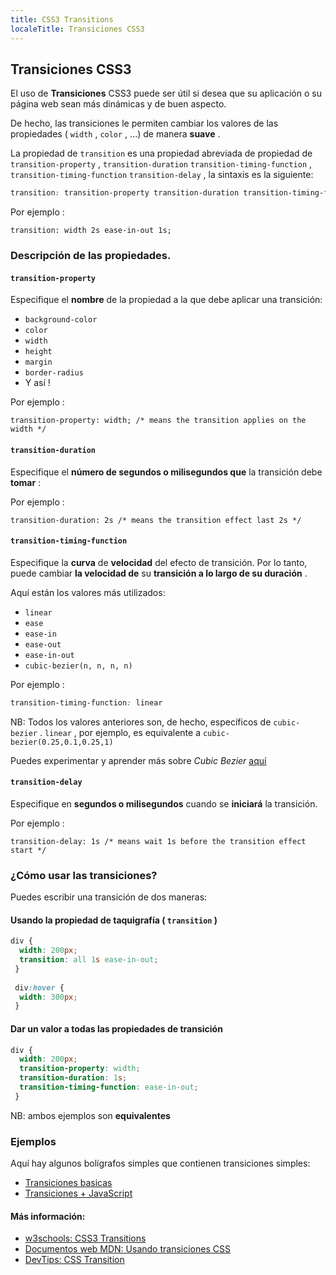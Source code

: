 ```yaml
---
title: CSS3 Transitions
localeTitle: Transiciones CSS3
---
```

## Transiciones CSS3

El uso de **Transiciones** CSS3 puede ser útil si desea que su aplicación o su página web sean más dinámicas y de buen aspecto.

De hecho, las transiciones le permiten cambiar los valores de las propiedades ( `width` , `color` , ...) de manera **suave** .

La propiedad de `transition` es una propiedad abreviada de propiedad de `transition-property` , `transition-duration` `transition-timing-function` , `transition-timing-function` `transition-delay` , la sintaxis es la siguiente:

```css
transition: transition-property transition-duration transition-timing-function transition-delay 
```

Por ejemplo :
```
transition: width 2s ease-in-out 1s; 
```

### Descripción de las propiedades.

#### `transition-property`

Especifique el **nombre** de la propiedad a la que debe aplicar una transición:

*   `background-color`
*   `color`
*   `width`
*   `height`
*   `margin`
*   `border-radius`
*   Y así !

Por ejemplo :
```
transition-property: width; /* means the transition applies on the width */ 
```

#### `transition-duration`

Especifique el **número de segundos o milisegundos que** la transición debe **tomar** :

Por ejemplo :
```
transition-duration: 2s /* means the transition effect last 2s */ 
```

#### `transition-timing-function`

Especifique la **curva** de **velocidad** del efecto de transición. Por lo tanto, puede cambiar **la velocidad de** su **transición a lo largo de su duración** .

Aquí están los valores más utilizados:

*   `linear`
*   `ease`
*   `ease-in`
*   `ease-out`
*   `ease-in-out`
*   `cubic-bezier(n, n, n, n)`

Por ejemplo :

```css
transition-timing-function: linear 
```

NB: Todos los valores anteriores son, de hecho, específicos de `cubic-bezier` . `linear` , por ejemplo, es equivalente a `cubic-bezier(0.25,0.1,0.25,1)`

Puedes experimentar y aprender más sobre _Cubic Bezier_ [aquí](http://cubic-bezier.com/)

#### `transition-delay`

Especifique en **segundos o milisegundos** cuando se **iniciará** la transición.

Por ejemplo :
```
transition-delay: 1s /* means wait 1s before the transition effect start */ 
```

### ¿Cómo usar las transiciones?

Puedes escribir una transición de dos maneras:

#### Usando la propiedad de taquigrafía ( `transition` )

```css
div { 
  width: 200px; 
  transition: all 1s ease-in-out; 
 } 
 
 div:hover { 
  width: 300px; 
 } 
```

#### Dar un valor a todas las propiedades de transición

```css
div { 
  width: 200px; 
  transition-property: width; 
  transition-duration: 1s; 
  transition-timing-function: ease-in-out; 
 } 
```

NB: ambos ejemplos son **equivalentes**

### Ejemplos

Aquí hay algunos bolígrafos simples que contienen transiciones simples:

*   [Transiciones basicas](https://codepen.io/thomlom/pen/gGqzNp)
*   [Transiciones + JavaScript](https://codepen.io/thomlom/pen/JrxZKz?editors=1111)

#### Más información:

*   [w3schools: CSS3 Transitions](https://www.w3schools.com/css/css3_transitions.asp)
*   [Documentos web MDN: Usando transiciones CSS](https://developer.mozilla.org/en-US/docs/Web/CSS/CSS_Transitions/Using_CSS_transitions)
*   [DevTips: CSS Transition](https://www.youtube.com/watch?v=8kK-cA99SA0)